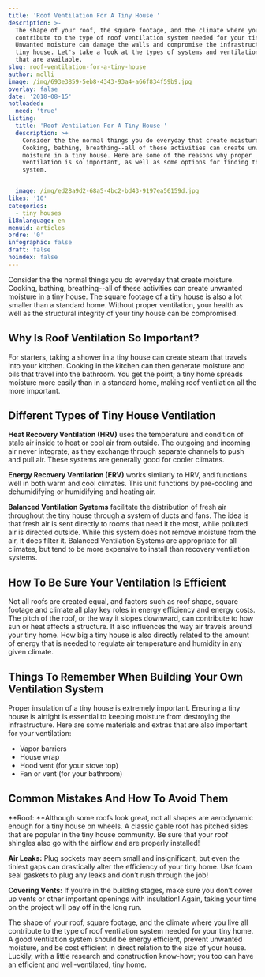 ```yaml
---
title: 'Roof Ventilation For A Tiny House '
description: >-
  The shape of your roof, the square footage, and the climate where you live all
  contribute to the type of roof ventilation system needed for your tiny home.
  Unwanted moisture can damage the walls and compromise the infrastructure of a
  tiny house. Let's take a look at the types of systems and ventilation products
  that are available.
slug: roof-ventilation-for-a-tiny-house
author: molli
image: /img/693e3859-5eb8-4343-93a4-a66f834f59b9.jpg
overlay: false
date: '2018-08-15'
notloaded:
  need: 'true'
listing:
  title: 'Roof Ventilation For A Tiny House '
  description: >+
    Consider the the normal things you do everyday that create moisture.
    Cooking, bathing, breathing--all of these activities can create unwanted
    moisture in a tiny house. Here are some of the reasons why proper
    ventilation is so important, as well as some options for finding the best
    system. 


  image: /img/ed28a9d2-68a5-4bc2-bd43-9197ea56159d.jpg
likes: '10'
categories:
  - tiny houses
i18nlanguage: en
menuid: articles
ordre: '0'
infographic: false
draft: false
noindex: false
---
```

Consider the the normal things you do everyday that create moisture. Cooking, bathing, breathing--all of these activities can create unwanted moisture in a tiny house. The square footage of a tiny house is also a lot smaller than a standard home. Without proper ventilation, your health as well as the structural integrity of your tiny house can be compromised.

## Why Is Roof Ventilation So Important?

For starters, taking a shower in a tiny house can create steam that travels into your kitchen. Cooking in the kitchen can then generate moisture and oils that travel into the bathroom. You get the point; a tiny home spreads moisture more easily than in a standard home, making roof ventilation all the more important.

## Different Types of Tiny House Ventilation

**Heat Recovery Ventilation (HRV)** uses the temperature and condition of stale air inside to heat or cool air from outside. The outgoing and incoming air never integrate, as they exchange through separate channels to push and pull air. These systems are generally good for cooler climates.

**Energy Recovery Ventilation (ERV)** works similarly to HRV, and functions well in both warm and cool climates. This unit functions by pre-cooling and dehumidifying or humidifying and heating air.

**Balanced Ventilation Systems** facilitate the distribution of fresh air throughout the tiny house through a system of ducts and fans. The idea is that fresh air is sent directly to rooms that need it the most, while polluted air is directed outside. While this system does not remove moisture from the air, it does filter it. Balanced Ventilation Systems are appropriate for all climates, but tend to be more expensive to install than recovery ventilation systems.

## How To Be Sure Your Ventilation Is Efficient

Not all roofs are created equal, and factors such as roof shape, square footage and climate all play key roles in energy efficiency and energy costs. The pitch of the roof, or the way it slopes downward, can contribute to how sun or heat affects a structure. It also influences the way air travels around your tiny home. How big a tiny house is also directly related to the amount of energy that is needed to regulate air temperature and humidity in any given climate.

## Things To Remember When Building Your Own Ventilation System

Proper insulation of a tiny house is extremely important. Ensuring a tiny house is airtight is essential to keeping moisture from destroying the infrastructure. Here are some materials and extras that are also important for your ventilation: 

* Vapor barriers 
* House wrap 
* Hood vent (for your stove top)
* Fan or vent (for your bathroom)

## Common Mistakes And How To Avoid Them

**Roof: **Although some roofs look great, not all shapes are aerodynamic enough for a tiny house on wheels. A classic gable roof has pitched sides that are popular in the tiny house community. Be sure that your roof shingles also go with the airflow and are properly installed!

**Air Leaks:** Plug sockets may seem small and insignificant, but even the tiniest gaps can drastically alter the efficiency of your tiny home. Use foam seal gaskets to plug any leaks and don’t rush through the job!

**Covering Vents:** If you’re in the building stages, make sure you don’t cover up vents or other important openings with insulation! Again, taking your time on the project will pay off in the long run.

The shape of your roof, square footage, and the climate where you live all contribute to the type of roof ventilation system needed for your tiny home. A good ventilation system should be energy efficient, prevent unwanted moisture, and be cost efficient in direct relation to the size of your house. Luckily, with a little research and construction know-how; you too can have an efficient and well-ventilated, tiny home.
